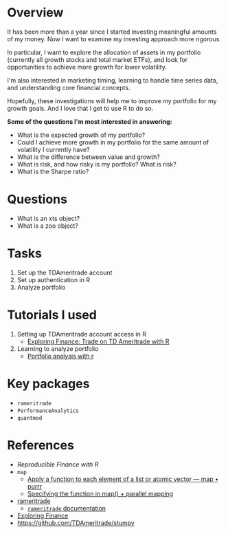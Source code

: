 # Overview

It has been more than a year since I started investing meaningful amounts of my money. Now I want to examine my investing approach more rigorous. 

In particular, I want to explore the allocation of assets in my portfolio (currently all growth stocks and total market ETFs), and look for opportunities to achieve more growth for lower volatility. 

I'm also interested in marketing timing, learning to handle time series data, and understanding core financial concepts.

Hopefully, these investigations will help me to improve my portfolio for my growth goals. And I love that I get to use R to do so. 

**Some of the questions I'm most interested in answering:** 

- What is the expected growth of my portfolio? 
- Could I achieve more growth in my portfolio for the same amount of volatility I currently have? 
- What is the difference between value and growth?
- What is risk, and how risky is my portfolio? What is risk? 
- What is the Sharpe ratio? 

# Questions

- What is an xts object? 
- What is a zoo object?

# Tasks

1. Set up the TDAmeritrade account
2. Set up authentication in R
3. Analyze portfolio

# Tutorials I used

1.  Setting up TDAmeritrade account access in R
    - [Exploring Finance: Trade on TD Ameritrade with R](https://exploringfinance.github.io/posts/2020-10-17-trade-on-td-ameritrade-with-r/)
2.  Learning to analyze portfolio
    - [Portfolio analysis with r](https://thisisdaryn.netlify.app/post/portfolio-analysis-with-r/#r-packages-used)

# Key packages

- `rameritrade`
- `PerformanceAnalytics`
- `quantmod`

# References

- *Reproducible Finance with R*
- `map`
  - [Apply a function to each element of a list or atomic vector — map • purrr](https://purrr.tidyverse.org/reference/map.html#:~:text=The%20map%20functions%20transform%20their,()%20always%20returns%20a%20list.)
  - [Specifying the function in map() + parallel mapping](https://jennybc.github.io/purrr-tutorial/ls03_map-function-syntax.html)
- [rameritrade](https://github.com/exploringfinance/rameritrade)
  - [`rameritrade` documentation](https://cran.r-project.org/web/packages/rameritrade/rameritrade.pdf)
- [Exploring Finance](https://exploringfinance.github.io/posts/2020-01-01-exploring-finance/)
- https://github.com/TDAmeritrade/stumpy